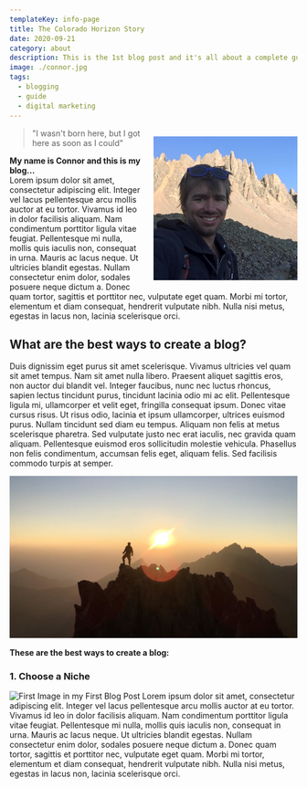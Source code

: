 ```yaml
---
templateKey: info-page
title: The Colorado Horizon Story
date: 2020-09-21
category: about
description: This is the 1st blog post and it's all about a complete guide to blogging
image: ./connor.jpg
tags:
  - blogging
  - guide
  - digital marketing
---
```



<div style="max-width:50%;float:right;width:100%;padding-left:20px">

![First Image in my First Blog Post](./connor.jpg)

</div>

<blockquote>"I wasn't born here, but I got here as soon as I could"</blockquote>

<b>My name is Connor and this is my blog...</b><br/>
Lorem ipsum dolor sit amet, consectetur adipiscing elit. Integer vel lacus pellentesque arcu mollis auctor at eu tortor. Vivamus id leo in dolor facilisis aliquam. Nam condimentum porttitor ligula vitae feugiat. Pellentesque mi nulla, mollis quis iaculis non, consequat in urna. Mauris ac lacus neque. Ut ultricies blandit egestas. Nullam consectetur enim dolor, sodales posuere neque dictum a. Donec quam tortor, sagittis et porttitor nec, vulputate eget quam. Morbi mi tortor, elementum et diam consequat, hendrerit vulputate nibh. Nulla nisi metus, egestas in lacus non, lacinia scelerisque orci.

## What are the best ways to create a blog?
Duis dignissim eget purus sit amet scelerisque. Vivamus ultricies vel quam sit amet tempus. Nam sit amet nulla libero. Praesent aliquet sagittis eros, non auctor dui blandit vel. Integer faucibus, nunc nec luctus rhoncus, sapien lectus tincidunt purus, tincidunt lacinia odio mi ac elit. Pellentesque ligula mi, ullamcorper et velit eget, fringilla consequat ipsum. Donec vitae cursus risus. Ut risus odio, lacinia et ipsum ullamcorper, ultrices euismod purus. Nullam tincidunt sed diam eu tempus. Aliquam non felis at metus scelerisque pharetra. Sed vulputate justo nec erat iaculis, nec gravida quam aliquam. Pellentesque euismod eros sollicitudin molestie vehicula. Phasellus non felis condimentum, accumsan felis eget, aliquam felis. Sed facilisis commodo turpis at semper.

![First Image in my First Blog Post](./el-diante-summit-sunrise.jpg)

**These are the best ways to create a blog:**

### 1. Choose a Niche
![First Image in my First Blog Post](./post-1-img-1.jpg)
Lorem ipsum dolor sit amet, consectetur adipiscing elit. Integer vel lacus pellentesque arcu mollis auctor at eu tortor. Vivamus id leo in dolor facilisis aliquam. Nam condimentum porttitor ligula vitae feugiat. Pellentesque mi nulla, mollis quis iaculis non, consequat in urna. Mauris ac lacus neque. Ut ultricies blandit egestas. Nullam consectetur enim dolor, sodales posuere neque dictum a. Donec quam tortor, sagittis et porttitor nec, vulputate eget quam. Morbi mi tortor, elementum et diam consequat, hendrerit vulputate nibh. Nulla nisi metus, egestas in lacus non, lacinia scelerisque orci.

